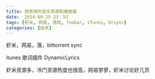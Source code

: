 ```yaml
---
title: 我常用的音乐资源和播放器
date:  2014-09-25 23：53
tags: [虾米, 网易, 落网, foobar, iTunes, btsync]
categories: [技术]
---
```


虾米，网易，落，bittorrent sync

itunes 歌词插件 DynamicLyrics

虾米资源多，冷门资源热度也很高，网易寥寥，虾米讨论好几页